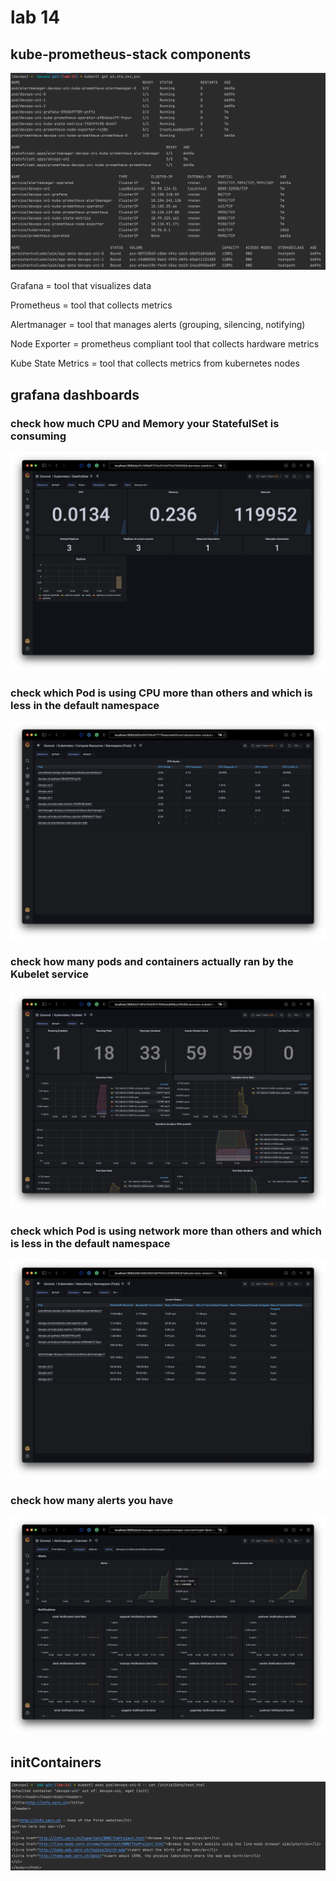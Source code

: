 # lab 14

## kube-prometheus-stack components

![](images/lab14/k8s-get.png)

Grafana = tool that visualizes data

Prometheus = tool that collects metrics

Alertmanager = tool that manages alerts (grouping, silencing, notifying)

Node Exporter = prometheus compliant tool that collects hardware metrics

Kube State Metrics = tool that collects metrics from kubernetes nodes

## grafana dashboards

### check how much CPU and Memory your StatefulSet is consuming

![](images/lab14/k8s-statefulsets.png)

### check which Pod is using CPU more than others and which is less in the default namespace

![](images/lab14/k8s-cpu.png)

### check how many pods and containers actually ran by the Kubelet service

![](images/lab14/k8s-kubelet.png)

### check which Pod is using network more than others and which is less in the default namespace

![](images/lab14/k8s-networking.png)

### check how many alerts you have

![](images/lab14/alertmanager.png)

## initContainers

![](images/lab14/initContainers.png)
